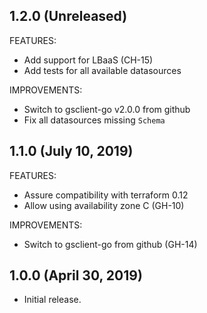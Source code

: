 ## 1.2.0 (Unreleased)

FEATURES:

* Add support for LBaaS (CH-15)
* Add tests for all available datasources

IMPROVEMENTS:

* Switch to gsclient-go v2.0.0 from github
* Fix all datasources missing `Schema`

## 1.1.0 (July 10, 2019)

FEATURES:

* Assure compatibility with terraform 0.12
* Allow using availability zone C (GH-10)

IMPROVEMENTS:

* Switch to gsclient-go from github (GH-14)

## 1.0.0 (April 30, 2019)

* Initial release.
